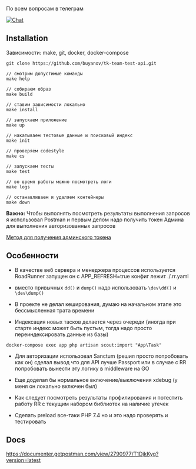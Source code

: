 По всем вопросам в телеграм

[![Chat](https://img.shields.io/badge/telegram-@dbuyanov-blue?logo=telegram)](https://t.me/dbuyanov)

Installation
---

Зависимости: make, git, docker, docker-compose

```shell script
git clone https://github.com/buyanov/tk-team-test-api.git

// смотрим допустимые команды
make help

// собираем образ
make build

// ставим зависимости локально
make install

// запускаем приложение
make up

// накатываем тестовые данные и поисковый индекс
make init

// проверяем codestyle
make cs

// запускаем тесты
make test

// во время работы можно посмотреть логи
make logs

// останавливаем и удаляем контейнеры
make down
```

**Важно:** Чтобы выполнять посмотреть результаты выполнения запросов я использовал Postman и первым делом надо получить токен Админа для выполнения авторизованных запросов

[Метод для получения админского токена](https://documenter.getpostman.com/view/2790977/T1DjkKyg?version=latest#41942575-20e1-494c-92bf-81e76a0a9aa8)

Особенности
---

- В качестве веб сервера и менеджера процессов используется RoadRunner запущен он с APP_REFRESH=true конфиг лежит ./.rr.yaml

- вместо привычных ```dd()``` и ```dump()``` надо использовать ```\dev\dd()``` и ```\dev\dump()```

- В проекте не делал кеширования, думаю на начальном этапе это бессмысленная трата времени

- Индексация новых тасков делается через очереди
(иногда при старте индекс может быть пустым, тогда надо просто переиндексировать данные из базы)
```shell script
docker-compose exec app php artisan scout:import "App\Task"
```

- Для авторизации использовал Sanctum (решил просто попробовать как он) сделал вывод что для API лучше Passport или в случае с RR попробовать вынести эту логику в middleware на GO

- Еще доделал бы нормальное включение/выключения xdebug (у меня он локально включен был)

- Как следует посмотреть результаты профилирования и потестить работу RR с текущим набором библиотек на наличие утечек

- Сделать preload все-таки PHP 7.4 но и это надо проверять и тестировать

Docs
---

https://documenter.getpostman.com/view/2790977/T1DjkKyg?version=latest
